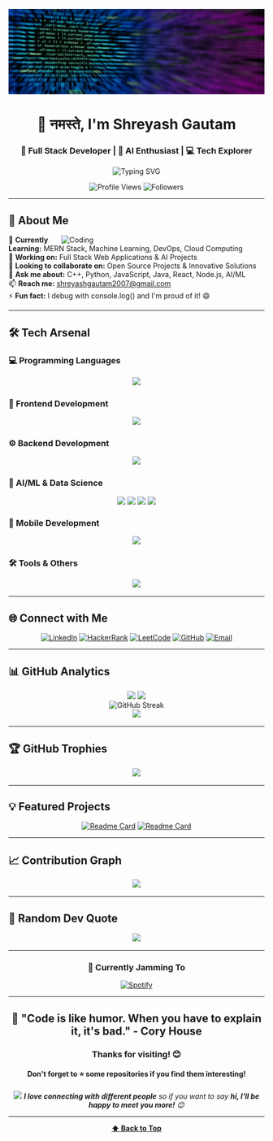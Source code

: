 ![logo](https://github.com/shreyashgautam/shreyashgautam/blob/main/img_code.png)

<div align="center">
  
# 👋 नमस्ते, I'm Shreyash Gautam 
### 🚀 Full Stack Developer | 🤖 AI Enthusiast | 💻 Tech Explorer

<img src="https://readme-typing-svg.herokuapp.com?font=Fira+Code&pause=1000&color=36BCF7&center=true&vCenter=true&width=435&lines=Computer+Science+Student;Full+Stack+Developer;AI%2FML+Enthusiast;Open+Source+Contributor;Problem+Solver" alt="Typing SVG" />

<p align="center">
  <img src="https://komarev.com/ghpvc/?username=shreyashgautam&label=Profile%20Views&color=blueviolet&style=for-the-badge" alt="Profile Views" />
  <img src="https://img.shields.io/github/followers/shreyashgautam?label=Followers&style=for-the-badge&color=blue" alt="Followers" />
</p>

</div>

---

## 🎯 About Me

<img align="right" alt="Coding" width="400" src="https://cdn.dribbble.com/users/1162077/screenshots/3848914/programmer.gif">

🌱 **Currently Learning:** MERN Stack, Machine Learning, DevOps, Cloud Computing  
🔭 **Working on:** Full Stack Web Applications & AI Projects  
👯 **Looking to collaborate on:** Open Source Projects & Innovative Solutions  
💬 **Ask me about:** C++, Python, JavaScript, Java, React, Node.js, AI/ML  
📫 **Reach me:** shreyashgautam2007@gmail.com  
⚡ **Fun fact:** I debug with console.log() and I'm proud of it! 😄  

---

## 🛠️ Tech Arsenal

### 💻 Programming Languages
<p align="center">
  <img src="https://skillicons.dev/icons?i=cpp,python,java,javascript,typescript,kotlin,c" />
</p>

### 🎨 Frontend Development
<p align="center">
  <img src="https://skillicons.dev/icons?i=react,nextjs,html,css,tailwind,bootstrap,sass,figma" />
</p>

### ⚙️ Backend Development
<p align="center">
  <img src="https://skillicons.dev/icons?i=nodejs,express,fastapi,spring,mongodb,mysql,postgresql" />
</p>



### 🤖 AI/ML & Data Science
<p align="center">
  <img src="https://skillicons.dev/icons?i=tensorflow,pytorch,opencv,jupyter" />
  <img src="https://img.shields.io/badge/Pandas-150458?style=for-the-badge&logo=pandas&logoColor=white" />
  <img src="https://img.shields.io/badge/NumPy-013243?style=for-the-badge&logo=numpy&logoColor=white" />
  <img src="https://img.shields.io/badge/Scikit--learn-F7931E?style=for-the-badge&logo=scikit-learn&logoColor=white" />
</p>

### 📱 Mobile Development
<p align="center">
  <img src="https://skillicons.dev/icons?i=androidstudio,kotlin,flutter,react" />
</p>

### 🛠️ Tools & Others
<p align="center">
  <img src="https://skillicons.dev/icons?i=vscode,idea,postman,firebase,vercel,netlify,arduino,raspberrypi" />
</p>

---

## 🌐 Connect with Me

<div align="center">

[![LinkedIn](https://img.shields.io/badge/LinkedIn-0077B5?style=for-the-badge&logo=linkedin&logoColor=white)](https://www.linkedin.com/in/shreyash-gautam/)
[![HackerRank](https://img.shields.io/badge/HackerRank-2EC866?style=for-the-badge&logo=hackerrank&logoColor=white)](https://www.hackerrank.com/shreyashgautam21)
[![LeetCode](https://img.shields.io/badge/LeetCode-FFA116?style=for-the-badge&logo=leetcode&logoColor=black)](https://www.leetcode.com/shreyash_gautam_10)
[![GitHub](https://img.shields.io/badge/GitHub-100000?style=for-the-badge&logo=github&logoColor=white)](https://github.com/shreyashgautam)
[![Email](https://img.shields.io/badge/Email-D14836?style=for-the-badge&logo=gmail&logoColor=white)](mailto:shreyashgautam2007@gmail.com)

</div>

---

## 📊 GitHub Analytics

<div align="center">
  
<img height="180em" src="https://github-readme-stats.vercel.app/api?username=shreyashgautam&show_icons=true&theme=tokyonight&include_all_commits=true&count_private=true"/>
<img height="180em" src="https://github-readme-stats.vercel.app/api/top-langs/?username=shreyashgautam&layout=compact&langs_count=8&theme=tokyonight"/>

</div>

<div align="center">
  
<img src="https://github-readme-streak-stats.herokuapp.com/?user=shreyashgautam&theme=tokyonight" alt="GitHub Streak" />

</div>

<div align="center">
  
<img src="https://github-readme-activity-graph.vercel.app/graph?username=shreyashgautam&theme=tokyo-night&hide_border=true" />

</div>

---

## 🏆 GitHub Trophies

<div align="center">
  
<img src="https://github-profile-trophy.vercel.app/?username=shreyashgautam&theme=tokyonight&no-frame=true&no-bg=false&margin-w=4" />

</div>

---

## 💡 Featured Projects

<div align="center">

[![Readme Card](https://github-readme-stats.vercel.app/api/pin/?username=shreyashgautam&repo=repo1&theme=tokyonight)](https://github.com/shreyashgautam/repo1)
[![Readme Card](https://github-readme-stats.vercel.app/api/pin/?username=shreyashgautam&repo=repo2&theme=tokyonight)](https://github.com/shreyashgautam/repo2)

</div>

---

## 📈 Contribution Graph

<div align="center">
  
<img src="https://raw.githubusercontent.com/shreyashgautam/shreyashgautam/output/github-contribution-grid-snake.svg" />

</div>

---

## 💭 Random Dev Quote

<div align="center">

<img src="https://quotes-github-readme.vercel.app/api?type=horizontal&theme=tokyonight" />

</div>

---

<div align="center">

### 🎵 Currently Jamming To
[![Spotify](https://spotify-github-profile.vercel.app/api/spotify)](https://open.spotify.com/user/username)

</div>

---

<div align="center">

## 🌟 "Code is like humor. When you have to explain it, it's bad." - Cory House

### Thanks for visiting! 😊 
#### Don't forget to ⭐ some repositories if you find them interesting!

<img src="https://media.giphy.com/media/LnQjpWaON8nhr21vNW/giphy.gif" width="60"> <em><b>I love connecting with different people</b> so if you want to say <b>hi, I'll be happy to meet you more!</b> 😊</em>

</div>

---

<div align="center">
  
**[⬆ Back to Top](#-नमस्ते-im-shreyash-gautam)**

</div>
